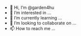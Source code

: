 - 👋 Hi, I’m @garden4hu
- 👀 I’m interested in ...
- 🌱 I’m currently learning ...
- 💞️ I’m looking to collaborate on ...
- 📫 How to reach me ...

<!---
garden4hu/garden4hu is a ✨ special ✨ repository because its `README.md` (this file) appears on your GitHub profile.
You can click the Preview link to take a look at your changes.
--->
